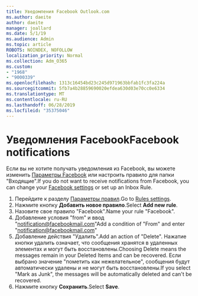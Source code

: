 ```yaml
---
title: Уведомления Facebook Outlook.com
ms.author: daeite
author: daeite
manager: joallard
ms.date: 5/1/19
ms.audience: Admin
ms.topic: article
ROBOTS: NOINDEX, NOFOLLOW
localization_priority: Normal
ms.collection: Adm_O365
ms.custom:
- "1968"
- "9000339"
ms.openlocfilehash: 1313c16454bd23c245d971963bbfab1fc3fa224a
ms.sourcegitcommit: 5fb7a4b28859690020efdea630d03e70cc0e6334
ms.translationtype: MT
ms.contentlocale: ru-RU
ms.lasthandoff: 06/28/2019
ms.locfileid: "35375046"
---
```

# <a name="facebook-notifications"></a><span data-ttu-id="b09dd-102">Уведомления Facebook</span><span class="sxs-lookup"><span data-stu-id="b09dd-102">Facebook notifications</span></span>

<span data-ttu-id="b09dd-103">Если вы не хотите получать уведомления из Facebook, вы можете изменить [Параметры Facebook](https://www.facebook.com/settings?tab=notifications) или настроить правило для папки "Входящие".</span><span class="sxs-lookup"><span data-stu-id="b09dd-103">If you do not want to receive notifications from Facebook, you can change your [Facebook settings](https://www.facebook.com/settings?tab=notifications) or set up an Inbox Rule.</span></span>

1. <span data-ttu-id="b09dd-104">Перейдите к разделу [Параметры правил](https://outlook.live.com/mail/options/mail/rules/inboxRules).</span><span class="sxs-lookup"><span data-stu-id="b09dd-104">Go to [Rules settings](https://outlook.live.com/mail/options/mail/rules/inboxRules).</span></span>
1. <span data-ttu-id="b09dd-105">Нажмите кнопку **Добавить новое правило**.</span><span class="sxs-lookup"><span data-stu-id="b09dd-105">Select **Add new rule**.</span></span>
1. <span data-ttu-id="b09dd-106">Назовите свое правило "Facebook".</span><span class="sxs-lookup"><span data-stu-id="b09dd-106">Name your rule "Facebook".</span></span>
1. <span data-ttu-id="b09dd-107">Добавление условия "from" и ввод "notification@facebookmail.com"</span><span class="sxs-lookup"><span data-stu-id="b09dd-107">Add a condition of "From" and enter "notification@facebookmail.com"</span></span>
1. <span data-ttu-id="b09dd-108">Добавление действия "Удалить".</span><span class="sxs-lookup"><span data-stu-id="b09dd-108">Add an action of "Delete".</span></span> <span data-ttu-id="b09dd-109">Нажатие кнопки удалить означает, что сообщения хранятся в удаленных элементах и могут быть восстановлены.</span><span class="sxs-lookup"><span data-stu-id="b09dd-109">Choosing Delete means the messages remain in your Deleted Items and can be recovered.</span></span> <span data-ttu-id="b09dd-110">Если выбрано значение "пометить как нежелательное", сообщения будут автоматически удалены и не могут быть восстановлены.</span><span class="sxs-lookup"><span data-stu-id="b09dd-110">If you select "Mark as Junk", the messages will be automatically deleted and can't be recovered.</span></span>
1. <span data-ttu-id="b09dd-111">Нажмите кнопку **Сохранить**.</span><span class="sxs-lookup"><span data-stu-id="b09dd-111">Select **Save**.</span></span>